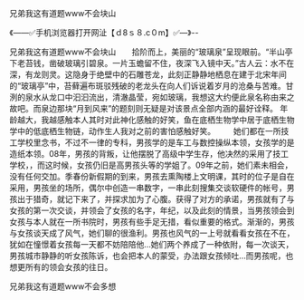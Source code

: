 兄弟我这有道题www不会块山

《——✅手机浏览器打开网沚【ｄ8ｓ８.c０m】✅—》--

兄弟我这有道题www不会块山　　拾阶而上，美丽的“玻璃泉”呈现眼前。“半山亭下老苔钱，凿破玻璃引碧泉。一片玉蟾留不住，夜深飞入镜中天。”古人云：水不在深，有龙则灵。这隐身于绝壁中的石雕苍龙，此刻正静静地栖息在建于北宋年间的“玻璃亭”中，苔藓遍布斑驳残破的老龙头在向人们诉说着岁月的沧桑与苦难。甘洌的泉水从龙口中汩汩流出，清澈晶莹，宛如玻璃，我想这大约便此泉名称由来之故吧。而泉边那块“月到风来”的题刻则无疑是对该景点全部内涵的最好诠释。
年龄越大，我越感触本人其时对此神化感触的好笑，鱼在底栖生物学中居于底栖生物学中的低底栖生物链，动作生人我对之前的害怕感触好笑。
　　她们都在一所技工学校里念书，不过不一律的专科，男孩学的是车工与数控操纵本领，女孩学的是造纸本领。08年，男孩的背叛，让他摆脱了高级中学生存，他决然的采用了技工学校，，而这时候，女孩仍旧是高男孩头等的学姐了。09年之前，她们素未相会，没有任何交加。季春份新假期的到来，男孩去熏陶楼上文明课，其时的位子是自在采用，男孩坐的场所，偶尔中创造一串数字，一串此刻搜集交谈软硬件的帐号，男孩出于猎奇，就记下来了，并探求加为了心腹。获得了对方的承诺，男孩就有了与女孩的第一次交谈，并领会了女孩的名字，年纪，以及此刻的情景，当男孩领会到女孩与本人就在一所书院时，男孩有些手足无措，看似重要的格式。渐渐的，男孩与女孩谈天成了风气，她们聊的很渔利。男孩也风气的一上号就看看女孩在不在，犹如在憧憬着女孩每一天都不妨陪陪他…她们两个养成了一种依附，每一次谈天，男孩城市静静的听女孩陈诉，也会把本人的蒙受，办法跟女孩倾吐…而男孩呢，也想更所有的领会女孩的往日。





兄弟我这有道题www不会多想
